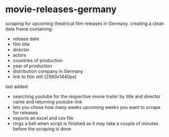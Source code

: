 # movie-releases-germany
scraping for upcoming theatrical film releases in Germany.
creating a clean data frame containing:
- release date
- film title
- director
- actors
- countries of production
- year of production
- distribution company in Germany
- link to film still (2560x1440px)

last added:
- searching youtube for the respective movie trailer by title and director name and returning youtube-link
- lets you chose how many weeks upcoming weeks you want to scrape for releases
- exports an excel and csv file
- rings a bell when script is finished as it may take a couple of minutes before the scraping is done
